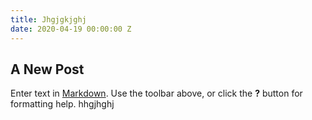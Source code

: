 ```yaml
---
title: Jhgjgkjghj
date: 2020-04-19 00:00:00 Z
---
```


## A New Post

Enter text in [Markdown](http://daringfireball.net/projects/markdown/). Use the toolbar above, or click the **?** button for formatting help.
hhgjhghj
